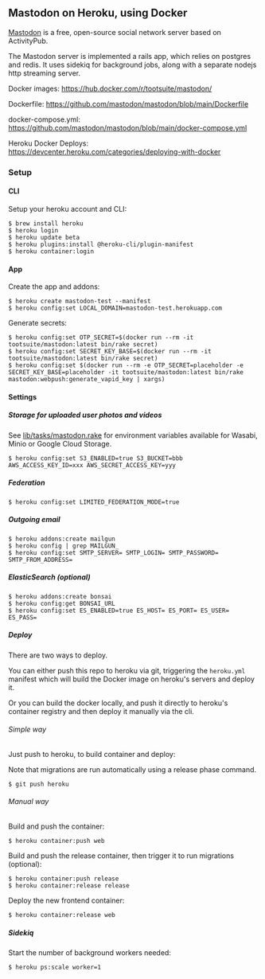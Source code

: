## Mastodon on Heroku, using Docker

[Mastodon](https://github.com/mastodon/mastodon) is a free, open-source social network server based on ActivityPub.

The Mastodon server is implemented a rails app, which relies on postgres and redis. It uses sidekiq for background jobs, along with a separate nodejs http streaming server.

Docker images: https://hub.docker.com/r/tootsuite/mastodon/

Dockerfile: https://github.com/mastodon/mastodon/blob/main/Dockerfile

docker-compose.yml: https://github.com/mastodon/mastodon/blob/main/docker-compose.yml

Heroku Docker Deploys: https://devcenter.heroku.com/categories/deploying-with-docker

### Setup

#### CLI

Setup your heroku account and CLI:

```
$ brew install heroku
$ heroku login
$ heroku update beta
$ heroku plugins:install @heroku-cli/plugin-manifest
$ heroku container:login
```

#### App

Create the app and addons:

```
$ heroku create mastodon-test --manifest
$ heroku config:set LOCAL_DOMAIN=mastodon-test.herokuapp.com
```

Generate secrets:

```
$ heroku config:set OTP_SECRET=$(docker run --rm -it tootsuite/mastodon:latest bin/rake secret)
$ heroku config:set SECRET_KEY_BASE=$(docker run --rm -it tootsuite/mastodon:latest bin/rake secret)
$ heroku config:set $(docker run --rm -e OTP_SECRET=placeholder -e SECRET_KEY_BASE=placeholder -it tootsuite/mastodon:latest bin/rake mastodon:webpush:generate_vapid_key | xargs)
```

#### Settings

##### Storage for uploaded user photos and videos

See [lib/tasks/mastodon.rake](https://github.com/mastodon/mastodon/blob/5ba46952af87e42a64962a34f7ec43bc710bdcaf/lib/tasks/mastodon.rake#L137) for environment variables available for Wasabi, Minio or Google Cloud Storage.

```
$ heroku config:set S3_ENABLED=true S3_BUCKET=bbb AWS_ACCESS_KEY_ID=xxx AWS_SECRET_ACCESS_KEY=yyy
```

##### Federation

```
$ heroku config:set LIMITED_FEDERATION_MODE=true
```

##### Outgoing email

```
$ heroku addons:create mailgun
$ heroku config | grep MAILGUN_
$ heroku config:set SMTP_SERVER= SMTP_LOGIN= SMTP_PASSWORD= SMTP_FROM_ADDRESS=
```

##### ElasticSearch (optional)

```
$ heroku addons:create bonsai
$ heroku config:get BONSAI_URL
$ heroku config:set ES_ENABLED=true ES_HOST= ES_PORT= ES_USER= ES_PASS=
```

##### Deploy

There are two ways to deploy.

You can either push this repo to heroku via git, triggering the `heroku.yml`
manifest which will build the Docker image on heroku's servers and deploy it.

Or you can build the docker locally, and push it directly to heroku's container
registry and then deploy it manually via the cli.

###### Simple way

Just push to heroku, to build container and deploy:

Note that migrations are run automatically using a release phase command.

```
$ git push heroku
```

###### Manual way

Build and push the container:

```
$ heroku container:push web
```

Build and push the release container, then trigger it to run migrations (optional):

```
$ heroku container:push release
$ heroku container:release release
```

Deploy the new frontend container:

```
$ heroku container:release web
```

##### Sidekiq

Start the number of background workers needed:

```
$ heroku ps:scale worker=1
```

